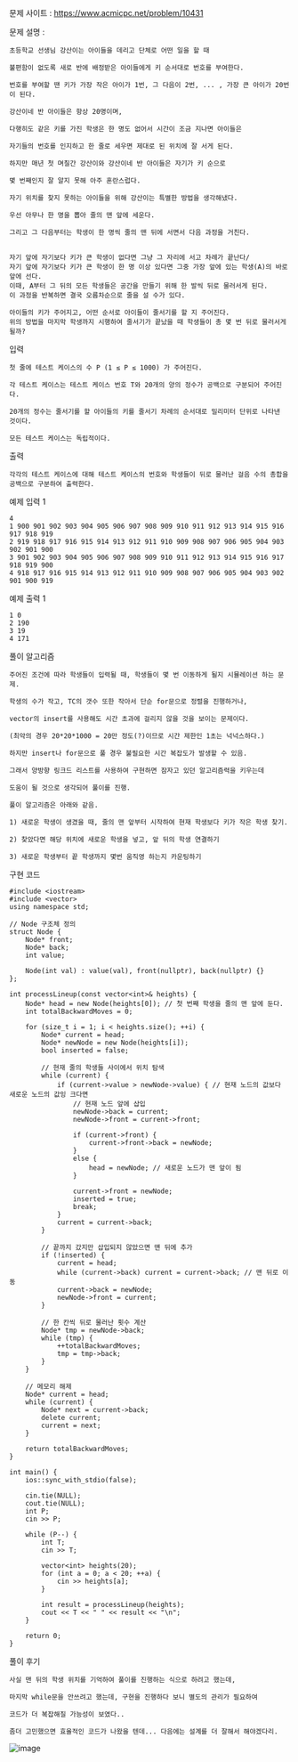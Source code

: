 문제 사이트 : https://www.acmicpc.net/problem/10431

문제 설명 :

    초등학교 선생님 강산이는 아이들을 데리고 단체로 어떤 일을 할 때 
    
    불편함이 없도록 새로 반에 배정받은 아이들에게 키 순서대로 번호를 부여한다. 
    
    번호를 부여할 땐 키가 가장 작은 아이가 1번, 그 다음이 2번, ... , 가장 큰 아이가 20번이 된다. 
    
    강산이네 반 아이들은 항상 20명이며, 
    
    다행히도 같은 키를 가진 학생은 한 명도 없어서 시간이 조금 지나면 아이들은 
    
    자기들의 번호를 인지하고 한 줄로 세우면 제대로 된 위치에 잘 서게 된다.
    
    하지만 매년 첫 며칠간 강산이와 강산이네 반 아이들은 자기가 키 순으로
    
    몇 번째인지 잘 알지 못해 아주 혼란스럽다. 
    
    자기 위치를 찾지 못하는 아이들을 위해 강산이는 특별한 방법을 생각해냈다.
    
    우선 아무나 한 명을 뽑아 줄의 맨 앞에 세운다. 
    
    그리고 그 다음부터는 학생이 한 명씩 줄의 맨 뒤에 서면서 다음 과정을 거친다.

    
    자기 앞에 자기보다 키가 큰 학생이 없다면 그냥 그 자리에 서고 차례가 끝난다/
    자기 앞에 자기보다 키가 큰 학생이 한 명 이상 있다면 그중 가장 앞에 있는 학생(A)의 바로 앞에 선다. 
    이때, A부터 그 뒤의 모든 학생들은 공간을 만들기 위해 한 발씩 뒤로 물러서게 된다.
    이 과정을 반복하면 결국 오름차순으로 줄을 설 수가 있다.
    
    아이들의 키가 주어지고, 어떤 순서로 아이들이 줄서기를 할 지 주어진다. 
    위의 방법을 마지막 학생까지 시행하여 줄서기가 끝났을 때 학생들이 총 몇 번 뒤로 물러서게 될까?

입력

    첫 줄에 테스트 케이스의 수 P (1 ≤ P ≤ 1000) 가 주어진다.

    각 테스트 케이스는 테스트 케이스 번호 T와 20개의 양의 정수가 공백으로 구분되어 주어진다.

    20개의 정수는 줄서기를 할 아이들의 키를 줄서기 차례의 순서대로 밀리미터 단위로 나타낸 것이다.

    모든 테스트 케이스는 독립적이다.

출력

    각각의 테스트 케이스에 대해 테스트 케이스의 번호와 학생들이 뒤로 물러난 걸음 수의 총합을 공백으로 구분하여 출력한다.

예제 입력 1 

    4
    1 900 901 902 903 904 905 906 907 908 909 910 911 912 913 914 915 916 917 918 919
    2 919 918 917 916 915 914 913 912 911 910 909 908 907 906 905 904 903 902 901 900
    3 901 902 903 904 905 906 907 908 909 910 911 912 913 914 915 916 917 918 919 900
    4 918 917 916 915 914 913 912 911 910 909 908 907 906 905 904 903 902 901 900 919
    
예제 출력 1 

    1 0
    2 190
    3 19
    4 171

풀이 알고리즘

    주어진 조건에 따라 학생들이 입력될 때, 학생들이 몇 번 이동하게 될지 시뮬레이션 하는 문제.

    학생의 수가 작고, TC의 갯수 또한 작아서 단순 for문으로 정렬을 진행하거나, 

    vector의 insert를 사용해도 시간 초과에 걸리지 않을 것을 보이는 문제이다.

    (최악의 경우 20*20*1000 = 20만 정도(?)이므로 시간 제한인 1초는 넉넉스하다.)

    하지만 insert나 for문으로 풀 경우 불필요한 시간 복잡도가 발생할 수 있음.

    그래서 양방향 링크드 리스트를 사용하여 구현하면 잠자고 있던 알고리즘력을 키우는데

    도움이 될 것으로 생각되어 풀이를 진행.

    풀이 알고리즘은 아래와 같음.

    1) 새로운 학생이 생겼을 때, 줄의 맨 앞부터 시작하여 현재 학생보다 키가 작은 학생 찾기.

    2) 찾았다면 해당 위치에 새로운 학생을 넣고, 앞 뒤의 학생 연결하기

    3) 새로운 학생부터 끝 학생까지 몇번 움직영 하는지 카운팅하기


구현 코드

    #include <iostream>
    #include <vector>
    using namespace std;
    
    // Node 구조체 정의
    struct Node {
        Node* front;
        Node* back;
        int value;
    
        Node(int val) : value(val), front(nullptr), back(nullptr) {}
    };
    
    int processLineup(const vector<int>& heights) {
        Node* head = new Node(heights[0]); // 첫 번째 학생을 줄의 맨 앞에 둔다.
        int totalBackwardMoves = 0;
    
        for (size_t i = 1; i < heights.size(); ++i) {
            Node* current = head;
            Node* newNode = new Node(heights[i]);
            bool inserted = false;
    
            // 현재 줄의 학생들 사이에서 위치 탐색
            while (current) {
                if (current->value > newNode->value) { // 현재 노드의 값보다 새로운 노드의 값잉 크다면
                    // 현재 노드 앞에 삽입
                    newNode->back = current;
                    newNode->front = current->front;
    
                    if (current->front) {
                        current->front->back = newNode;
                    }
                    else {
                        head = newNode; // 새로운 노드가 맨 앞이 됨
                    }
    
                    current->front = newNode;
                    inserted = true;
                    break;
                }
                current = current->back;
            }
    
            // 끝까지 갔지만 삽입되지 않았으면 맨 뒤에 추가
            if (!inserted) {
                current = head;
                while (current->back) current = current->back; // 맨 뒤로 이동
                current->back = newNode;
                newNode->front = current;
            }
    
            // 한 칸씩 뒤로 물러난 횟수 계산
            Node* tmp = newNode->back;
            while (tmp) {
                ++totalBackwardMoves;
                tmp = tmp->back;
            }
        }
    
        // 메모리 해제
        Node* current = head;
        while (current) {
            Node* next = current->back;
            delete current;
            current = next;
        }
    
        return totalBackwardMoves;
    }
    
    int main() {
        ios::sync_with_stdio(false);
    
        cin.tie(NULL);
        cout.tie(NULL);
        int P;
        cin >> P;
    
        while (P--) {
            int T;
            cin >> T;
    
            vector<int> heights(20);
            for (int a = 0; a < 20; ++a) {
                cin >> heights[a];
            }
    
            int result = processLineup(heights);
            cout << T << " " << result << "\n";
        }
    
        return 0;
    }

풀이 후기

    사실 맨 뒤의 학생 위치를 기억하여 풀이를 진행하는 식으로 하려고 했는데,

    마지막 while문을 안쓰려고 했는데, 구현을 진행하다 보니 별도의 관리가 필요하여

    코드가 더 복잡해질 가능성이 보였다..

    좀더 고민했으면 효율적인 코드가 나왔을 텐데... 다음에는 설계를 더 잘해서 해야겠다리.

![image](https://github.com/user-attachments/assets/4ba1f132-dcfe-4431-a3be-536e7ace4da4)

